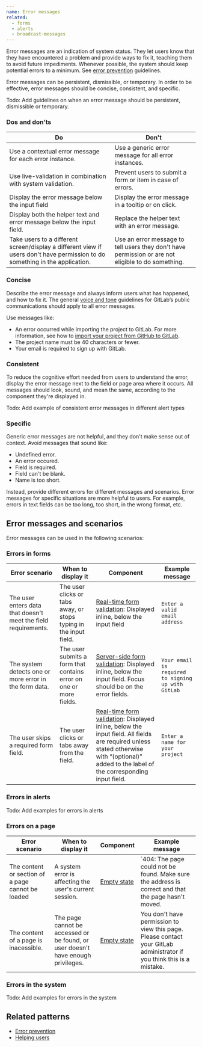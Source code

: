 ```yaml
---
name: Error messages
related:
  - forms
  - alerts
  - broadcast-messages
---
```


Error messages are an indication of system status. They let users know that they have encountered a problem and provide ways to fix it, teaching them to avoid future impediments. Whenever possible, the system should keep potential errors to a minimum. See [error prevention](/usability/error-prevention) guidelines.

Error messages can be persistent, dismissible, or temporary. In order to be effective, error messages should be concise, consistent, and specific.

Todo: Add guidelines on when an error message should be persistent, dismissible or temporary.

### Dos and don'ts

| Do | Don't|
| --- | --- |
| Use a contextual error message for each error instance. | Use a generic error message for all error instances. |
| Use live-validation in combination with system validation. | Prevent users to submit a form or item in case of errors. |
| Display the error message below the input field | Display the error message in a tooltip or on click. |
| Display both the helper text and error message below the input field. | Replace the helper text with an error message. |
| Take users to a different screen/display a different view if users don't have permission to do something in the application. | Use an error message to tell users they don't have permission or are not eligible to do something. |

### Concise

Describe the error message and always inform users what has happened, and how to fix it. The general [voice and tone](/brand-content/voice-and-tone) guidelines for GitLab’s public communications should apply to all error messages.

Use messages like:

* An error occurred while importing the project to GitLab. For more information, see how to [import your project from GitHub to GitLab](https://docs.gitlab.com/ee/user/project/import/github.html).
* The project name must be 40 characters or fewer.
* Your email is required to sign up with GitLab.

### Consistent

To reduce the cognitive effort needed from users to understand the error, display the error message next to the field or page area where it occurs. All messages should look, sound, and mean the same, according to the component they're displayed in.

Todo: Add example of consistent error messages in different alert types

### Specific

Generic error messages are not helpful, and they don't make sense out of context. Avoid messages that sound like:

* Undefined error.
* An error occured.
* Field is required.
* Field can't be blank.
* Name is too short.

Instead, provide different errors for different messages and scenarios. Error messages for specific situations are more helpful to users. For example, errors in text fields can be too long, too short, in the wrong format, etc.

## Error messages and scenarios

Error messages can be used in the following scenarios:

### Errors in forms

| Error scenario | When to display it | Component | Example message |
| --- | --- | --- | --- |
| The user enters data that doesn't meet the field requirements. | The user clicks or tabs away, or stops typing in the input field. | [Real-time form validation](/components/forms#validation): Displayed inline, below the input field | `Enter a valid email address` |
| The system detects one or more error in the form data. | The user submits a form that contains error on one or more fields. | [Server-side form validation](/components/forms#validation): Displayed inline, below the input field. Focus should be on the error fields. | `Your email is required to signing up with GitLab` |
| The user skips a required form field. | The user clicks or tabs away from the field. | [Real-time form validation](/components/forms#validation): Displayed inline, below the input field. All fields are required unless stated otherwise with “(optional)” added to the label of the corresponding input field. | `Enter a name for your project` |

### Errors in alerts

Todo: Add examples for errors in alerts

### Errors on a page

| Error scenario | When to display it | Component | Example message |
| --- | --- | --- | --- |
| The content or section of a page cannot be loaded | A system error is affecting the user's current session. | [Empty state](/regions/empty-states) | `404: The page could not be found. Make sure the address is correct and that the page hasn't moved. | 
| The content of a page is inacessible. | The page cannot be accessed or be found, or user doesn't have enough privileges. | [Empty state](/regions/empty-states) | You don't have permission to view this page. Please contact your GitLab administrator if you think this is a mistake. |

### Errors in the system

Todo: Add examples for errors in the system

## Related patterns

- [Error prevention](/usability/error-prevention)
- [Helping users](/usability/helping-users)
